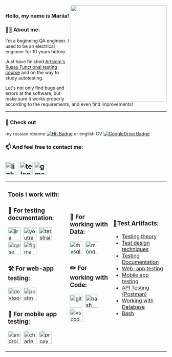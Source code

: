 
<img align="right" src="https://images.chesscomfiles.com/uploads/v1/images_users/tiny_mce/Pootdk/phpfybEOv.gif" height="300"> 

<div align="centr"> 
  
### Hello, my name is Mariia!

### 👨‍💻 About me:

I'm a beginning QA engineer. I used to be an electrical engineer for 10 years before. 

Just have finished [Artsiom's Rusau Functional testing course](https://rusau.net/qa-from-scratch) and on the way to study autotesting.

Let's not only find bugs and errors at the software, but make sure it works properly according to the requirements, and even find improvements!

---
### 🤝 Check out 
my russian resume 
[![Hh Badge](https://i.hh.ru/styles/images/logos/hh.ru__min_.svg?v=11032019)](https://drive.google.com/file/d/12u3bTd7xpa5AbjWiGqZpBHC2tJZMMADL/view?usp=sharing) 
or english CV
[![GoogleDrive Badge](https://cdn.icon-icons.com/icons2/3041/PNG/64/google_drive_logo_icon_189245.png)](https://docs.google.com/document/d/1HsbqM82sNRrJrM64secdeZvGjqNIaqexzsE6w3wqNuo/edit?usp=sharing)


### 📫 And feel free to contact me: 

<a href= "https://www.linkedin.com/in/mariia-kozimirova/"><img src="https://img.icons8.com/?size=512&id=13930&format=png" width="40" height="40" alt="linkedin"/></a>
<a href= "https://t.me/maryko123"><img src="https://img.icons8.com/?size=512&id=63306&format=png" width="40" height="40" alt="telegram"/></a>
<a href= "mailto:maria.doublemary@gmail.com"><img src="https://img.icons8.com/?size=512&id=P7UIlhbpWzZm&format=png" width="40" height="40" alt="gmail"/></a>
 ---
 <div align="center">
  <table>
  <tr>
    <td>
      <h3>
       Tools i work with:   
      </h3>
      <p>
       
   ### 📁 For  testing  documentation:

<div>
  <img src="https://cdn.jsdelivr.net/gh/devicons/devicon/icons/jira/jira-original.svg" title="jira" alt="jira" width="40" height="40"/>&nbsp
  <img src="https://upload.wikimedia.org/wikipedia/commons/thumb/8/8d/YouTrack_Icon.svg/1024px-YouTrack_Icon.svg.png?20200803082248" title="youtrack" alt="youtrack" width="40" height="40"/>&nbsp
  <img src="https://codahosted.io/packs/21236/unversioned/assets/LOGO/ba1091c59bab89cd2fd0f289622731fe16113d7b00905abe64759c313a4b73b76c1b0426076ed76cb74752234c734131df46992d5b8b48fc13e264240e4f7119f736cfeb64df36ded54b5cbf6198b9cadedf18dd0cac5c7dbcd16e6336c29363cd1292ba" title="testrail" alt="tetstrail" width="40" height="40"/>&nbsp
  <img src="https://luna1.co/eb0187.png" title="qase" alt="qase" width="40" height="40"/>&nbsp
  <img src="https://cdn.jsdelivr.net/gh/devicons/devicon/icons/figma/figma-original.svg" title="figma" alt="figma" width="40" height="40"/>&nbsp
</div>

### 🛠 For  web-app  testing:

<div>
  <img src="https://d33wubrfki0l68.cloudfront.net/38b5c953a4667366685d55db55d057c86db1fc54/a0fdc/static/acae6b24d940347661ca901ea07f47c1/chrome-dev-logo-icon.png" title="devtools" alt="devtools" width="40" height="40"/>&nbsp
  <img src="https://seeklogo.com/images/P/postman-logo-0087CA0D15-seeklogo.com.png" title="postman" alt="postman" width="40" height="40"/>&nbsp
</div>

### 📱 For  mobile  app  testing:

<div>
  <img src="https://cdn.jsdelivr.net/gh/devicons/devicon/icons/androidstudio/androidstudio-original.svg" title="android-studio" alt="android-studio" width="40" height="40"/>&nbsp
  <img src="https://cdn.icon-icons.com/icons2/3053/PNG/512/charles_proxy_macos_bigsur_icon_190302.png" title="charles-proxy" alt="charles-proxy" width="40" height="40"/>&nbsp
  <img src="https://pbs.twimg.com/profile_images/1589614420766126080/slAIVDtr_400x400.jpg" title="proxyman" alt="proxyman" width="40" height="40"/>&nbsp
</div>
      </p>
    </td>
   <td>
      <h3>
        
</h3>
      <p>
       
### 💾 For  working  with  Data:

<div>
  <img src="https://cdn.jsdelivr.net/gh/devicons/devicon/icons/mysql/mysql-original.svg" title="mysql" alt="mysql" width="40" height="40"/>&nbsp
  <img src="https://cdn.jsdelivr.net/gh/devicons/devicon/icons/mongodb/mongodb-original.svg" title="mongodb" alt="mongodb" width="40" height="40"/>&nbsp
</div>

### ✏️ For  working  with  Code:

<div>
  <img src="https://cdn.jsdelivr.net/gh/devicons/devicon/icons/git/git-original.svg" title="git" alt="git" width="40" height="40"/>&nbsp
  <img src="https://upload.wikimedia.org/wikipedia/commons/thumb/4/4b/Bash_Logo_Colored.svg/1024px-Bash_Logo_Colored.svg.png?20180723054350" title="bash" alt="bash" width="40" height="40"/>&nbsp
  <img src="https://cdn.jsdelivr.net/gh/devicons/devicon/icons/vscode/vscode-original.svg" title="vscode" alt="vscode" width="40" height="40"/>&nbsp  
</div>
      </p>
    </td>
    <td>
      <h3>
      💾Test  Artifacts:
</h3>
      <p>
     
- [Testing theory](https://github.com/KozimirovaMariia/theory)
- [Test design techniques](https://github.com/KozimirovaMariia/test-design/blob/main/README.md)
- [Testing Documentation](https://github.com/KozimirovaMariia/docs/blob/main/README.md) 
- [Web-app testing](https://github.com/KozimirovaMariia/web) 
- [Mobile app testing](https://github.com/KozimirovaMariia/mobile)
- [API Testing (Postman)](https://github.com/KozimirovaMariia/api)
- [Working with Database](https://github.com/KozimirovaMariia/database/blob/main/README.md)
- [Bash](https://github.com/KozimirovaMariia/git_bash/blob/main/README.md)
      </p>
    </td>
  </tr>
</table>
